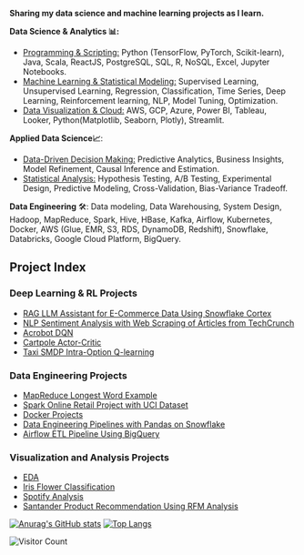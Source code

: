 **Sharing my data science and machine learning projects as I learn.**
<!--
**bhargaviHQ/bhargaviHQ** is a ✨ _special_ ✨ repository because its `README.md` (this file) appears on your GitHub profile.
Here are some ideas to get you started:
- 🔭 I’m currently working on ...
- 🌱 I’m currently learning ...
- 👯 I’m looking to collaborate on ...
- 🤔 I’m looking for help with ...
- 💬 Ask me about ...
- 📫 How to reach me: ...
- 😄 Pronouns: ...
- ⚡ Fun fact: ...
-->
**Data Science & Analytics 📊:**
- <ins>Programming & Scripting:</ins> Python (TensorFlow, PyTorch, Scikit-learn), Java, Scala, ReactJS, PostgreSQL, SQL, R, NoSQL, Excel, Jupyter Notebooks.
- <ins>Machine Learning & Statistical Modeling:</ins> Supervised Learning, Unsupervised Learning, Regression, Classification, Time Series, Deep Learning, Reinforcement learning, NLP, Model Tuning, Optimization.
- <ins>Data Visualization & Cloud:</ins> AWS, GCP, Azure, Power BI, Tableau, Looker, Python(Matplotlib, Seaborn, Plotly), Streamlit.
  
**Applied Data Science📈**:
- <ins>Data-Driven Decision Making:</ins> Predictive Analytics, Business Insights, Model Refinement, Causal Inference and Estimation.
- <ins>Statistical Analysis:</ins> Hypothesis Testing, A/B Testing, Experimental Design, Predictive Modeling, Cross-Validation, Bias-Variance Tradeoff.

**Data Engineering** 🛠️: Data modeling, Data Warehousing, System Design, Hadoop, MapReduce, Spark, Hive, HBase, Kafka, Airflow, Kubernetes, Docker, AWS (Glue, EMR, S3, RDS, DynamoDB, Redshift), Snowflake, Databricks, Google Cloud Platform, BigQuery.

## Project Index

### Deep Learning & RL Projects
- [RAG LLM Assistant for E-Commerce Data Using Snowflake Cortex](https://github.com/bhargaviHQ/rag-llm-assistant-with-snowflake-cortex) 
- [NLP Sentiment Analysis with Web Scraping of Articles from TechCrunch](https://github.com/bhargaviHQ/nlp-sentiment-scraping-techcrunch) 
- [Acrobot DQN](https://github.com/bhargaviHQ/ml-algorithms-playground/blob/main/CS6700-Reinforcement-Learning/Assignments/Acrobot_DQN.ipynb)
- [Cartpole Actor-Critic](https://github.com/bhargaviHQ/ml-algorithms-playground/blob/main/CS6700-Reinforcement-Learning/Assignments/Cartpole_Actor-Critic.ipynb)
- [Taxi SMDP Intra-Option Q-learning](https://github.com/bhargaviHQ/ml-algorithms-playground/blob/main/CS6700-Reinforcement-Learning/Assignments/Taxi_Qlearning.ipynb)

### Data Engineering Projects
- [MapReduce Longest Word Example](https://github.com/bhargaviHQ/data-engineering-dev/tree/main/MapReduce)
- [Spark Online Retail Project with UCI Dataset](https://github.com/bhargaviHQ/data-engineering-dev/tree/main/pyspark-online-retail)
- [Docker Projects](https://github.com/bhargaviHQ/docker-projects/tree/main)
- [Data Engineering Pipelines with Pandas on Snowflake](https://github.com/bhargaviHQ/Pandas-Snowflake-Customer-Profile-Pipeline)
- [Airflow ETL Pipeline Using BigQuery](https://github.com/bhargaviHQ/airflow-data-pipelines)


### Visualization and Analysis Projects
- [EDA](https://github.com/bhargaviHQ/ml-algorithms-playground/blob/main/Visualization/eda-dataset.ipynb)
- [Iris Flower Classification](https://github.com/bhargaviHQ/ml-algorithms-playground/blob/main/Iris_Flower_Classification.ipynb)
- [Spotify Analysis](https://github.com/bhargaviHQ/ml-algorithms-playground/tree/main/spotify-analysis)
- [Santander Product Recommendation Using RFM Analysis](https://github.com/bhargaviHQ/ml-algorithms-playground/blob/main/Santander_Product_Recommendation.ipynb)

[![Anurag's GitHub stats](https://github-readme-stats.vercel.app/api?username=bhargaviHQ&show_icons=true&theme=dark&hide=issues,contribs)](https://github.com/bhargaviHQ) [![Top Langs](https://github-readme-stats.vercel.app/api/top-langs/?username=bhargaviHQ&layout=compact)](https://github.com/bhargaviHQ)

![Visitor Count](https://profile-counter.glitch.me/{bhargaviHQ}/count.svg)

